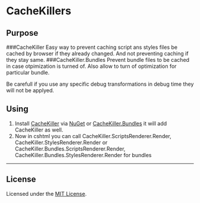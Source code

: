 # CacheKillers

## Purpose
###CacheKiller
Easy way to prevent caching script ans styles files be cached by browser if they already changed. And not preventing caching if they stay same.
###CacheKiller.Bundles
Prevent bundle files to be cached in case otpimization is turned of. Also allow to turn of optimization for particular bundle.

Be carefull if you use any specific debug transformations in debug time they will not be applyed.

## Using
1. Install [CacheKiller](http://nuget.org/List/Packages/CacheKiller) via [NuGet](http://nuget.org) or [CacheKiller.Bundles](http://nuget.org/List/Packages/CacheKiller.Bundles) it will add CacheKiller as well.
2. Now in cshtml you can call CacheKiller.ScriptsRenderer.Render, CacheKiller.StylesRenderer.Render or CacheKiller.Bundles.ScriptsRenderer.Render, CacheKiller.Bundles.StylesRenderer.Render for bundles

<hr />

## License

Licensed under the [MIT License](http://www.opensource.org/licenses/mit-license.php).